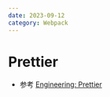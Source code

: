 ```yaml
---
date: 2023-09-12
category: Webpack
---
```


# Prettier

- 参考 [Engineering: Prettier](/blog/front_end/engineering/prettier/)
